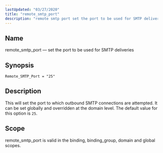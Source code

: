 ```yaml
---
lastUpdated: "03/27/2020"
title: "remote_smtp_port"
description: "remote smtp port set the port to be used for SMTP deliveries Remote SMTP Port 25 This will set the port to which outbound SMTP connections are attempted It can be set globally and overridden at the domain level The default value for this option is 25 remote smtp port..."
---
```


<a name="conf.ref.remote_smtp_port"></a> 
## Name

remote_smtp_port — set the port to be used for SMTP deliveries

## Synopsis

`Remote_SMTP_Port = "25"`

<a name="idp25891008"></a> 
## Description

This will set the port to which outbound SMTP connections are attempted. It can be set globally and overridden at the domain level. The default value for this option is `25`.

<a name="idp25893424"></a> 
## Scope

remote_smtp_port is valid in the binding, binding_group, domain and global scopes.
